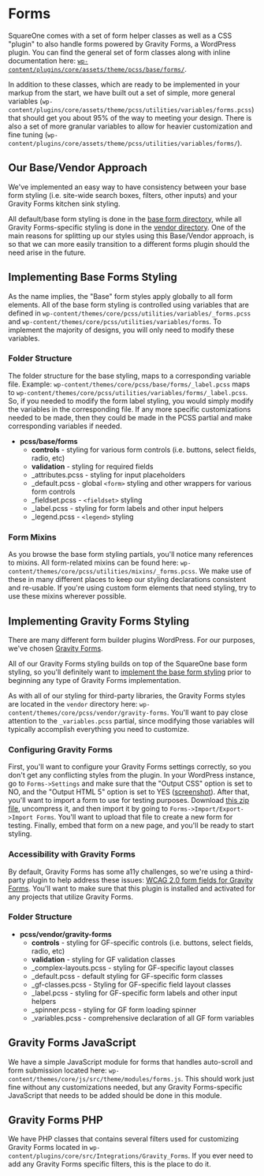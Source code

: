 # Forms

SquareOne comes with a set of form helper classes as well as a CSS "plugin" to also handle forms powered 
by Gravity Forms, a WordPress plugin. You can find the general set of form classes along with inline documentation 
here: [`wp-content/plugins/core/assets/theme/pcss/base/forms/`](/wp-content/plugins/core/assets/theme/pcss/base/forms/).

In addition to these classes, which are ready to be implemented in your markup from the start, we have built out 
a set of simple, more general variables (`wp-content/plugins/core/assets/theme/pcss/utilities/variables/forms.pcss`) that should get 
you about 95% of the way to meeting your design. There is also a set of more granular variables to allow for 
heavier customization and fine tuning (`wp-content/plugins/core/assets/theme/pcss/utilities/variables/forms/`).

## Our Base/Vendor Approach

We've implemented an easy way to have consistency between your base form styling (i.e. site-wide search boxes, filters, other inputs)
and your Gravity Forms kitchen sink styling.

All default/base form styling is done in the [base form directory](/wp-content/plugins/core/assets/theme/pcss/base/forms/), while all
Gravity Forms-specific styling is done in the [vendor directory](wp-content/themes/core/pcss/vendor/gravity-forms/).  One of the
main reasons for splitting up our styles using this Base/Vendor approach, is so that we can more easily transition to a different
forms plugin should the need arise in the future.


## Implementing Base Forms Styling

As the name implies, the "Base" form styles apply globally to all form elements.  All of the base form styling is controlled 
using variables that are defined in `wp-content/themes/core/pcss/utilities/variables/_forms.pcss`
and `wp-content/themes/core/pcss/utilities/variables/forms`.  To implement the majority of designs, you will only need to
modify these variables.
 
### Folder Structure
 
The folder structure for the base styling, maps to a corresponding variable file.  Example: `wp-content/themes/core/pcss/base/forms/_label.pcss` 
maps to `wp-content/themes/core/pcss/utilities/variables/forms/_label.pcss`.  So, if you needed to modify the form label styling,
you would simply modify the variables in the corresponding file.  If any more specific customizations needed to be made,
then they could be made in the PCSS partial and make corresponding variables if needed.
 
* **pcss/base/forms**
    * **controls** - styling for various form controls (i.e. buttons, select fields, radio, etc)
    * **validation** - styling for required fields
    * _attributes.pcss - styling for input placeholders
    * _default.pcss - global `<form>` styling and other wrappers for various form controls
    * _fieldset.pcss - `<fieldset>` styling
    * _label.pcss - styling for form labels and other input helpers
    * _legend.pcss - `<legend>` styling

### Form Mixins

As you browse the base form styling partials, you'll notice many references to mixins.  All form-related mixins can be
found here: `wp-content/themes/core/pcss/utilities/mixins/_forms.pcss`.  We make use of these in many different places to
keep our styling declarations consistent and re-usable.  If you're using custom form elements that need styling, try to use these
mixins wherever possible. 

## Implementing Gravity Forms Styling

There are many different form builder plugins WordPress.  For our purposes, we've chosen [Gravity Forms](https://www.gravityforms.com/). 

All of our Gravity Forms styling builds on top of the SquareOne base form styling, so you'll definitely want to [implement
the base form styling](/docs/frontend/forms/base.md) prior to beginning any type of Gravity Forms implementation.

As with all of our styling for third-party libraries, the Gravity Forms styles are located in the `vendor` directory here:
`wp-content/themes/core/pcss/vendor/gravity-forms`.  You'll want to pay close attention to the `_variables.pcss` partial,
since modifying those variables will typically accomplish everything you need to customize.

### Configuring Gravity Forms

First, you'll want to configure your Gravity Forms settings correctly, so you don't get any conflicting styles from the plugin.
In your WordPress instance, go to `Forms->Settings` and make sure that the "Output CSS" option is set to NO, and the "Output HTML 5"
option is set to YES ([screenshot](http://p.tri.be/utQTTC)).  After that, you'll want to import a form to use for testing purposes.  Download [this zip file](http://p.tri.be/4UacvT), 
uncompress it, and then import it by going to `Forms->Import/Export->Import Forms`.  You'll want to upload that file to create
a new form for testing.  Finally, embed that form on a new page, and you'll be ready to start styling.

### Accessibility with Gravity Forms

By default, Gravity Forms has some a11y challenges, so we're using a third-party plugin to help address these issues: [WCAG 2.0 form fields for Gravity Forms](https://wordpress.org/plugins/gravity-forms-wcag-20-form-fields/). You'll want to make sure that this plugin is installed and activated for any projects that utilize Gravity Forms.

### Folder Structure
 
* **pcss/vendor/gravity-forms**
    * **controls** - styling for GF-specific controls (i.e. buttons, select fields, radio, etc)
    * **validation** - styling for GF validation classes
    * _complex-layouts.pcss - styling for GF-specific layout classes
    * _default.pcss - default styling for GF-specific form classes
    * _gf-classes.pcss - Styling for GF-specific field layout classes
    * _label.pcss - styling for GF-specific form labels and other input helpers
    * _spinner.pcss - styling for GF form loading spinner
    * _variables.pcss - comprehensive declaration of all GF form variables
    
## Gravity Forms JavaScript

We have a simple JavaScript module for forms that handles auto-scroll and form submission located here: `wp-content/themes/core/js/src/theme/modules/forms.js`.
This should work just fine without any customizations needed, but any Gravity Forms-specific JavaScript that needs to be added
should be done in this module.

## Gravity Forms PHP

We have PHP classes that contains several filters used for customizing Gravity Forms located in
`wp-content/plugins/core/src/Integrations/Gravity_Forms`. If you ever need to add any Gravity Forms specific filters,
this is the place to do it.
